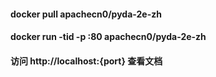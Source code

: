 #### docker pull apachecn0/pyda-2e-zh
#### docker run -tid -p <port>:80 apachecn0/pyda-2e-zh
#### 访问 http://localhost:{port} 查看文档